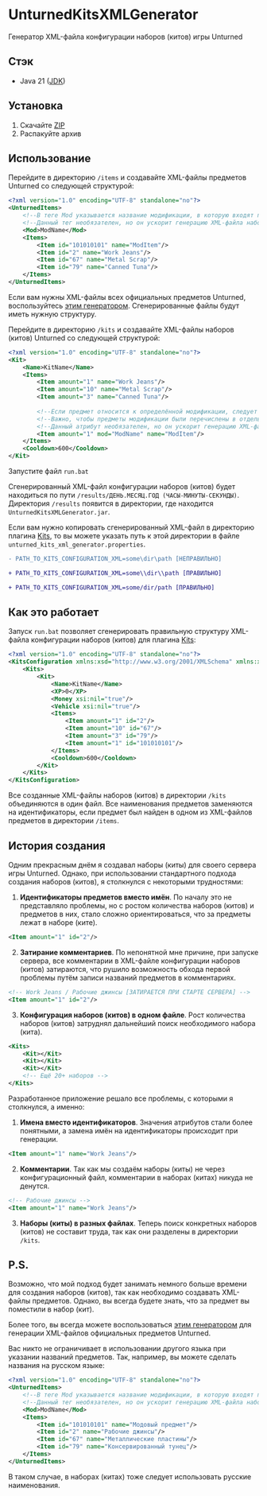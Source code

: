 # UnturnedKitsXMLGenerator
Генератор XML-файла конфигурации наборов (китов) игры Unturned

## Стэк
- Java 21 ([JDK](https://www.oracle.com/java/technologies/javase/jdk21-archive-downloads.html))

## Установка
1. Скачайте [ZIP](https://disk.yandex.ru/d/ySaqu5N0sqdrKw)
2. Распакуйте архив

## Использование
Перейдите в директорию `/items` и создавайте XML-файлы предметов Unturned со следующей структурой:
```XML
<?xml version="1.0" encoding="UTF-8" standalone="no"?>
<UnturnedItems>
    <!--В теге Mod указывается название модификации, в которую входят перечисленные предметы-->
    <!--Данный тег необязателен, но он ускорит генерацию XML-файла наборов (китов)-->
    <Mod>ModName</Mod>
    <Items>
        <Item id="101010101" name="ModItem"/>
        <Item id="2" name="Work Jeans"/>
        <Item id="67" name="Metal Scrap"/>
        <Item id="79" name="Canned Tuna"/>
    </Items>
</UnturnedItems>
```
Если вам нужны XML-файлы всех официальных предметов Unturned, воспользуйтесь [этим генератором](https://github.com/LightHerooo/UnturnedItemsXMLGenerator). Сгенерированные файлы будут иметь нужную структуру.

Перейдите в директорию `/kits` и создавайте XML-файлы наборов (китов) Unturned со следующей структурой:
```XML
<?xml version="1.0" encoding="UTF-8" standalone="no"?>
<Kit>
    <Name>KitName</Name>
    <Items>
        <Item amount="1" name="Work Jeans"/>
        <Item amount="10" name="Metal Scrap"/>
        <Item amount="3" name="Canned Tuna"/>
        
        <!--Если предмет относится к определённой модификации, следует указать её название в атрибуте mod-->
        <!--Важно, чтобы предметы модификации были перечислены в отдельном файле в директории /items, а значение тега <Mod> совпадало со значением атрибута-->
        <!--Данный атрибут необязателен, но он ускорит генерацию XML-файла наборов (китов)-->
        <Item amount="1" mod="ModName" name="ModItem"/>
    </Items>
    <Cooldown>600</Cooldown>
</Kit>
```

Запустите файл `run.bat`

Сгенерированный XML-файл конфигурации наборов (китов) будет находиться по пути `/results/ДЕНЬ.МЕСЯЦ.ГОД (ЧАСЫ-МИНУТЫ-СЕКУНДЫ)`. Директория `/results` появится в директории, где находится `UnturnedKitsXMLGenerator.jar`.

Если вам нужно копировать сгенерированный XML-файл в директорию плагина [Kits](https://github.com/RocketModPlugins/Kits/releases), то вы можете указать путь к этой директории в файле `unturned_kits_xml_generator.properties`.
```DIFF
- PATH_TO_KITS_CONFIGURATION_XML=some\dir\path [НЕПРАВИЛЬНО]
```
```DIFF
+ PATH_TO_KITS_CONFIGURATION_XML=some\\dir\\path [ПРАВИЛЬНО]
```
```DIFF
+ PATH_TO_KITS_CONFIGURATION_XML=some/dir/path [ПРАВИЛЬНО]
```

## Как это работает
Запуск `run.bat` позволяет сгенерировать правильную структуру XML-файла конфигурации наборов (китов) для плагина [Kits](https://github.com/RocketModPlugins/Kits/releases):
```XML
<?xml version="1.0" encoding="UTF-8" standalone="no"?>
<KitsConfiguration xmlns:xsd="http://www.w3.org/2001/XMLSchema" xmlns:xsi="http://www.w3.org/2001/XMLSchema-instance">
    <Kits>
        <Kit>
            <Name>KitName</Name>
            <XP>0</XP>
            <Money xsi:nil="true"/>
            <Vehicle xsi:nil="true"/>
            <Items>
                <Item amount="1" id="2"/>
                <Item amount="10" id="67"/>
                <Item amount="3" id="79"/>
                <Item amount="1" id="101010101"/>
            </Items>
            <Cooldown>600</Cooldown>
        </Kit>
    </Kits>
</KitsConfiguration>
```
Все созданные XML-файлы наборов (китов) в директории `/kits` объединяются в один файл. Все наименования предметов заменяются на идентификаторы, если предмет был найден в одном из XML-файлов предметов в директории `/items`.

## История создания
Одним прекрасным днём я создавал наборы (киты) для своего сервера игры Unturned. Однако, при использовании стандартного подхода создания наборов (китов), я столкнулся с некоторыми трудностями:
1. **Идентификаторы предметов вместо имён**. По началу это не представляло проблемы, но с ростом количества наборов (китов) и предметов в них, стало сложно ориентироваться, что за предметы лежат в наборе (ките).
```XML
<Item amount="1" id="2"/>
```
2. **Затирание комментариев**. По непонятной мне причине, при запуске сервера, все комментарии в XML-файле конфигурации наборов (китов) затираются, что рушило возможность обхода первой проблемы путём записи названий предметов в комментариях.
```XML
<!-- Work Jeans / Рабочие джинсы [ЗАТИРАЕТСЯ ПРИ СТАРТЕ СЕРВЕРА] -->
<Item amount="1" id="2"/>
```
3. **Конфигурация наборов (китов) в одном файле**. Рост количества наборов (китов) затруднял дальнейший поиск необходимого набора (кита).
```XML
<Kits>
    <Kit></Kit>
    <Kit></Kit>
    <Kit></Kit>
    <!-- Ещё 20+ наборов -->
</Kits>
```
Разработанное приложение решало все проблемы, с которыми я столкнулся, а именно:
1. **Имена вместо идентификаторов**. Значения атрибутов стали более понятными, а замена имён на идентификаторы происходит при генерации.
```XML
<Item amount="1" name="Work Jeans"/>
```
2. **Комментарии**. Так как мы создаём наборы (киты) не через конфигурационный файл, комментарии в наборах (китах) никуда не денутся.
```XML
<!-- Рабочие джинсы -->
<Item amount="1" name="Work Jeans"/>
```
3. **Наборы (киты) в разных файлах**. Теперь поиск конкретных наборов (китов) не составит труда, так как они разделены в директории `/kits`.

## P.S.
Возможно, что мой подход будет занимать немного больше времени для создания наборов (китов), так как необходимо создавать XML-файлы предметов. Однако, вы всегда будете знать, что за предмет вы поместили в набор (кит).

Более того, вы всегда можете воспользоваться [этим генератором](https://github.com/LightHerooo/UnturnedItemsXMLGenerator) для генерации XML-файлов официальных предметов Unturned.

Вас никто не ограничивает в использовании другого языка при указании названий предметов. Так, например, вы можете сделать названия на русском языке:
```XML
<?xml version="1.0" encoding="UTF-8" standalone="no"?>
<UnturnedItems>
    <!--В теге Mod указывается название модификации, в которую входят перечисленные предметы-->
    <!--Данный тег необязателен, но он ускорит генерацию XML-файла наборов (китов)-->
    <Mod>ModName</Mod>
    <Items>
        <Item id="101010101" name="Модовый предмет"/>
        <Item id="2" name="Рабочие джинсы"/>
        <Item id="67" name="Металлические пластины"/>
        <Item id="79" name="Консервированный тунец"/>
    </Items>
</UnturnedItems>
```
В таком случае, в наборах (китах) тоже следует использовать русские наименования.
